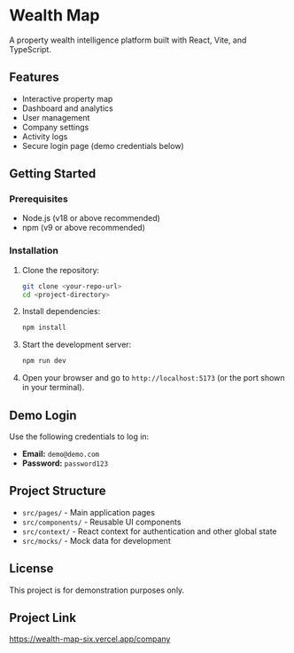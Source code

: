 # Wealth Map

A property wealth intelligence platform built with React, Vite, and TypeScript.

## Features
- Interactive property map
- Dashboard and analytics
- User management
- Company settings
- Activity logs
- Secure login page (demo credentials below)

## Getting Started

### Prerequisites
- Node.js (v18 or above recommended)
- npm (v9 or above recommended)

### Installation
1. Clone the repository:
   ```bash
   git clone <your-repo-url>
   cd <project-directory>
   ```
2. Install dependencies:
   ```bash
   npm install
   ```
3. Start the development server:
   ```bash
   npm run dev
   ```
4. Open your browser and go to `http://localhost:5173` (or the port shown in your terminal).

## Demo Login
Use the following credentials to log in:
- **Email:** `demo@demo.com`
- **Password:** `password123`

## Project Structure
- `src/pages/` - Main application pages
- `src/components/` - Reusable UI components
- `src/context/` - React context for authentication and other global state
- `src/mocks/` - Mock data for development

## License
This project is for demonstration purposes only. 

## Project Link
https://wealth-map-six.vercel.app/company

 
